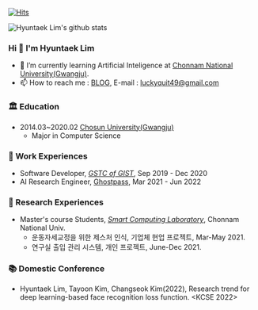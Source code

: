 [![Hits](https://hits.seeyoufarm.com/api/count/incr/badge.svg?url=https%3A%2F%2Fgithub.com%2FdevLupin&count_bg=%2379C83D&title_bg=%23555555&icon=&icon_color=%233FCFD3&title=hits&edge_flat=false)](https://hits.seeyoufarm.com)

![Hyuntaek Lim's github stats](https://github-readme-stats.vercel.app/api?username=devLupin&show_icons=true&theme=tokyonight)

### Hi  👋 I'm Hyuntaek Lim

- 🌱 I’m currently learning Artificial Inteligence at [Chonnam National University(Gwangju)](https://www.jnu.ac.kr/).
- 📫 How to reach me : [BLOG](https://devhyeon.tistory.com/), E-mail : luckyquit49@gmail.com

### 🏛 Education

- 2014.03~2020.02 [Chosun University(Gwangju)](https://www.chosun.ac.kr)
  - Major in Computer Science

### 🌟 Work Experiences

- Software Developer, [<i>GSTC of GIST</i>](http://gstc.or.kr/), Sep 2019 - Dec 2020
- AI Research Engineer, [Ghostpass](http://www.ghostpass.ai), Mar 2021 - Jun 2022

### 📝 Research Experiences

- Master's course Students, [<i>Smart Computing Laboratory</i>](http://sclab.jnu.ac.kr/), Chonnam National Univ.
  - 운동자세교정을 위한 제스처 인식, 기업체 현업 프로젝트, Mar-May 2021.
  - 연구실 출입 관리 시스템, 개인 프로젝트, June-Dec 2021.

### 📚 Domestic Conference

- Hyuntaek Lim, Tayoon Kim, Changseok Kim(2022), Research trend for deep learning-based face recognition loss function. <KCSE 2022>

<!--

### 📚 International Conference

- 

### 📚 Domestic Conference

- 

### 🔮 Patent

- 

### ✨ HONORS & AWARDS

-->
